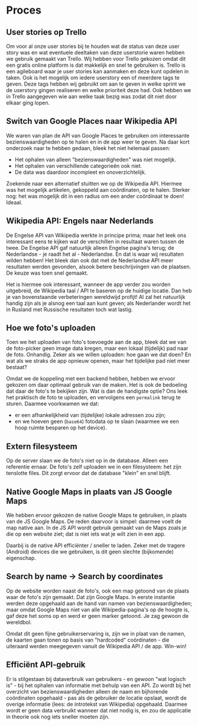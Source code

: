# Proces

## User stories op Trello
Om voor al onze user stories bij te houden wat de status van deze user story was en wat eventuele deeltaken van deze userstorie waren hebben we gebruik gemaakt van Trello. Wij hebben voor Trello gekozen omdat dit een gratis online platform is dat makkelijk en snel te gebruiken is. Trello is een agileboard waar je user stories kan aanmaken en deze kunt opdelen in taken. Ook is het mogelijk om iedere userstory een of meerdere tags te geven. Deze tags hebben wij gebruikt om aan te geven in welke sprint we de userstory gingen realiseren en welke prioriteit deze had. Ook hebben we in Trello aangegeven wie aan welke taak bezig was zodat dit niet door elkaar ging lopen.

## Switch van Google Places naar Wikipedia API
We waren van plan de API van Google Places te gebruiken om interessante bezienswaardigheden op te halen en in de app weer te geven. Na daar kort onderzoek naar te hebben gedaan, bleek het niet helemaal passen:

- Het ophalen van alleen "bezienswaardigheden" was niet mogelijk.
- Het ophalen van verschillende categorieën ook niet.
- De data was daardoor incompleet en onoverzichtelijk.

Zoekende naar een alternatief stuitten we op de Wikipedia API. Hiermee was het mogelijk artikelen, gekoppeld aan coördinaten, op te halen. Sterker nog: het was mogelijk dit in een radius om een ander coördinaat te doen! Ideaal.

## Wikipedia API: Engels naar Nederlands
De Engelse API van Wikipedia werkte in principe prima; maar het leek ons interessant eens te kijken wat de verschillen in resultaat waren tussen de twee. De Engelse API gaf natuurlijk alleen Engelse pagina's terug; de Nederlandse - je raadt het al - Nederlandse. En dat is waar wij resultaten wilden hebben! Het bleek dan ook dat met de Nederlandse API meer resultaten werden gevonden, alsook betere beschrijvingen van de plaatsen. De keuze was toen snel gemaakt.

Het is hiermee ook interessant, wanneer de app verder zou worden uitgebreid, de Wikipedia taal / API te baseren op de huidige locatie. Dan heb je van bovenstaande verbeteringen wereldwijd profijt! Al zal het natuurlijk handig zijn als je alsnog een taal aan kunt geven; als Nederlander wordt het in Rusland met Russische resultaten toch wat lastig.

## Hoe we foto's uploaden
Toen we het uploaden van foto's toevoegde aan de app, bleek dat we van de foto-picker geen image data kregen, maar een lokaal (tijdelijk) pad naar de foto. Onhandig. Zeker als we willen uploaden: hoe gaan we dat doen? En wat als we straks de app opnieuw openen, maar het tijdelijke pad niet meer bestaat?

Omdat we de koppeling met een backend hebben, hebben we ervoor gekozen om daar optimaal gebruik van de maken. Het is ook de bedoeling dat daar de foto's te bekijken zijn. Wat is dan de handigste optie? Ons leek het praktisch de foto te uploaden, en vervolgens een `permalink` terug te sturen. Daarmee voorkwamen we dat:

- er een afhankelijkheid van (tijdelijke) lokale adressen zou zijn;
- en we hoeven geen (`base64`) fotodata op te slaan (waarmee we een hoop ruimte besparen op het device).

## Extern filesysteem
Op de server slaan we de foto's niet op in de database. Alleen een referentie ernaar. De foto's zelf uploaden we in een filesysteem: het zijn tenslotte files. Dit zorgt ervoor dat de database "klein" en snel blijft.

## Native Google Maps in plaats van JS Google Maps
We hebben ervoor gekozen de native Google Maps te gebruiken, in plaats van de JS Google Maps. De reden daarvoor is simpel: daarmee voelt de map native aan. In de JS API wordt gebruik gemaakt van de Maps zoals je die op een website ziet; dat is niet iets wat je wilt zien in een app.

Daarbij is de native API efficiënter / sneller te laden. Zeker met de tragere (Android) devices die we gebruiken, is dit geen slechte (bijkomende) eigenschap.

## Search by name -> Search by coordinates
Op de website worden naast de foto's, ook een map getoond van de plaats waar de foto's zijn gemaakt. Dat zijn Google Maps. In eerste instantie werden deze opgehaald aan de hand van namen van bezienswaardigheden; maar omdat Google Maps niet van alle Wikipedia-pagina's op de hoogte is, gaf deze het soms op en werd er geen marker getoond. Je zag gewoon de wereldbol.

Omdat dit geen fijne gebruikerservaring is, zijn we in plaat van de namen, de kaarten gaan tonen op basis van "hardcoded" coördinaten - die uiteraard werden meegegeven vanuit de Wikipedia API / de app. Win-win!

## Efficiënt API-gebruik
Er is stilgestaan bij dataverbruik van gebruikers - en gewoon "wat logisch is" - bij het ophalen van informatie met behulp van een API. Zo wordt bij het overzicht van bezienswaardigheden alleen de naam en bijhorende coördinaten opgehaald - pas als de gebruiker de locatie opslaat, wordt de overige informatie (lees: de introtekst van Wikipedia) opgehaald. Daarmee wordt er geen data verbruikt wanneer dat niet nodig is, en zou de applicatie in theorie ook nog iets sneller moeten zijn.
